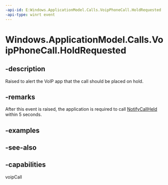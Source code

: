 ----api-id: E:Windows.ApplicationModel.Calls.VoipPhoneCall.HoldRequested
-api-type: winrt event
---<!-- Event syntaxpublic event Windows.Foundation.TypedEventHandler HoldRequested<Windows.ApplicationModel.Calls.VoipPhoneCall,  Windows.ApplicationModel.Calls.CallStateChangeEventArgs>--># Windows.ApplicationModel.Calls.VoipPhoneCall.HoldRequested## -descriptionRaised to alert the VoIP app that the call should be placed on hold.## -remarksAfter this event is raised, the application is required to call [NotifyCallHeld](voipphonecall_notifycallheld.md) within 5 seconds.## -examples## -see-also## -capabilitiesvoipCall